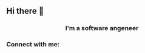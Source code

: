 ## Hi there 👋

<h3 align="center">I'm a software angeneer</h3>

<h3 align="left">Connect with me:</h3>
<p align="left">
</p>
